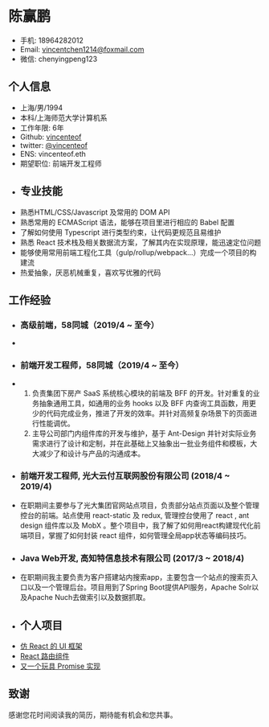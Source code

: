 # **陈赢鹏**
- 手机: 18964282012
- Email: [vincentchen1214@foxmail.com](mailto:vincentchen1214@foxmail.com)
- 微信: chenyingpeng123
## **个人信息**
- 上海/男/1994
- 本科/上海师范大学计算机系
- 工作年限: 6年
- Github: [vincenteof](https://github.com/vincenteof)
- twitter: [@vincenteof](https://twitter.com/vincenteof)
- ENS: vincenteof.eth
- 期望职位:  前端开发工程师
- ## **专业技能**
- 熟悉HTML/CSS/Javascript 及常用的 DOM API
- 熟悉常用的 ECMAScript 语法，能够在项目里进行相应的 Babel 配置
- 了解如何使用 Typescript 进行类型约束，让代码更规范且易维护
- 熟悉 React 技术栈及相关数据流方案，了解其内在实现原理，能迅速定位问题
- 能够使用常用前端工程化工具（gulp/rollup/webpack...）完成一个项目的构建流
- 热爱抽象，厌恶机械重复，喜欢写优雅的代码
## **工作经验**
- ### **高级前端，58同城（2019/4 ~ 至今）**
-
- ### **前端开发工程师，58同城（2019/4 ~ 至今）**
- 1. 负责集团下房产 SaaS 系统核心模块的前端及 BFF 的开发。针对重复的业务抽象通用工具，如通用的业务 hooks 以及 BFF 内查询工具函数，用更少的代码完成业务，推进了开发的效率。并针对高频复杂场景下的页面进行性能调优。
  2. 主导公司部门内组件库的开发与维护，基于 Ant-Design 并针对实际业务需求进行了设计和定制，并在此基础上又抽象出一批业务组件和模板，大大减少了和设计与产品的沟通成本。
- ### **前端开发工程师, 光大云付互联网股份有限公司 (2018/4 ~ 2019/4)**
- 在职期间主要参与了光大集团官网站点项目，负责部分站点页面以及整个管理控台的前端。站点使用 react-static 及 redux, 管理控台使用了 react , ant design 组件库以及 MobX 。整个项目中，我了解了如何用react构建现代化前端项目，掌握了如何封装 react 组件，如何管理全局app状态等编码技巧。
- ### **Java Web开发, 高知特信息技术有限公司 (2017/3 ~ 2018/4)**
- 在职期间我主要负责为客户搭建站内搜索app，主要包含一个站点的搜索页入口以及一个管理后台。项目用到了Spring Boot提供API服务，Apache Solr以及Apache Nuch去做索引以及数据抓取。
- ## **个人项目**
- [仿 React 的 UI 框架](https://github.com/vincenteof/FakeReact)
- [React 路由组件](https://github.com/vincenteof/essence-router)
- [又一个玩具 Promise 实现](https://github.com/vincenteof/affirmation)
## **致谢**
  
  感谢您花时间阅读我的简历，期待能有机会和您共事。